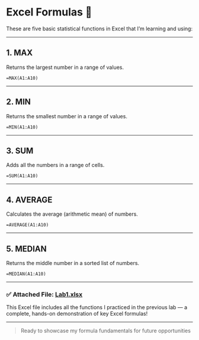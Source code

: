 # Excel Formulas 🧮

These are five basic statistical functions in Excel that I’m learning and using:

---

## 1. MAX  
Returns the largest number in a range of values.  
```excel
=MAX(A1:A10)
```

---

## 2. MIN  
Returns the smallest number in a range of values.  
```excel
=MIN(A1:A10)
```

---

## 3. SUM  
Adds all the numbers in a range of cells.  
```excel
=SUM(A1:A10)
```

---

## 4. AVERAGE  
Calculates the average (arithmetic mean) of numbers.  
```excel
=AVERAGE(A1:A10)
```

---

## 5. MEDIAN  
Returns the middle number in a sorted list of numbers.  
```excel
=MEDIAN(A1:A10)
```

---

### ✅ Attached File: [Lab1.xlsx](https://github.com/shwqh/my-data-path/raw/main/Excel-Labs/Lab1.xlsx)

This Excel file includes all the functions I practiced in the previous lab — a complete, hands-on demonstration of key Excel formulas!

---

> Ready to showcase my formula fundamentals for future opportunities
